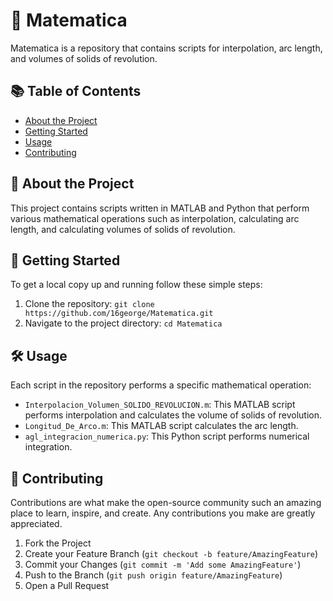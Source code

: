# 🧮 Matematica 

Matematica is a repository that contains scripts for interpolation, arc length, and volumes of solids of revolution.

## 📚 Table of Contents

- [About the Project](#about-the-project)
- [Getting Started](#getting-started)
- [Usage](#usage)
- [Contributing](#contributing)

## 📖 About the Project

This project contains scripts written in MATLAB and Python that perform various mathematical operations such as interpolation, calculating arc length, and calculating volumes of solids of revolution.

## 🚀 Getting Started

To get a local copy up and running follow these simple steps:

1. Clone the repository: `git clone https://github.com/16george/Matematica.git`
2. Navigate to the project directory: `cd Matematica`

## 🛠️ Usage

Each script in the repository performs a specific mathematical operation:

- `Interpolacion_Volumen_SOLIDO_REVOLUCION.m`: This MATLAB script performs interpolation and calculates the volume of solids of revolution.
- `Longitud_De_Arco.m`: This MATLAB script calculates the arc length.
- `agl_integracion_numerica.py`: This Python script performs numerical integration.

## 🤝 Contributing

Contributions are what make the open-source community such an amazing place to learn, inspire, and create. Any contributions you make are greatly appreciated.

1. Fork the Project
2. Create your Feature Branch (`git checkout -b feature/AmazingFeature`)
3. Commit your Changes (`git commit -m 'Add some AmazingFeature'`)
4. Push to the Branch (`git push origin feature/AmazingFeature`)
5. Open a Pull Request
